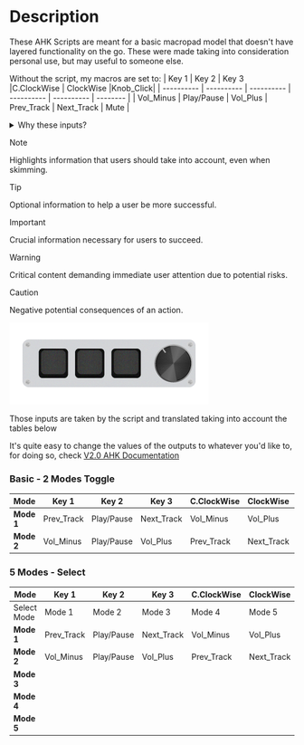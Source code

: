 # Description
These AHK Scripts are meant for a basic macropad model that doesn't have layered functionality on the go.
These were made taking into consideration personal use, but may useful to someone else.

Without the script, my macros are set to:
| Key 1      | Key 2      | Key 3      |C.ClockWise | ClockWise  |Knob_Click|
| ---------- | ---------- | ---------- | ---------- | ---------- | -------- |
| Vol_Minus  | Play/Pause | Vol_Plus   | Prev_Track | Next_Track | Mute     |

<details>
  <summary>Why these inputs?</summary>
<br>

</details>

> [!NOTE]  
> Highlights information that users should take into account, even when skimming.

> [!TIP]
> Optional information to help a user be more successful.

> [!IMPORTANT]  
> Crucial information necessary for users to succeed.

> [!WARNING]  
> Critical content demanding immediate user attention due to potential risks.

> [!CAUTION]
> Negative potential consequences of an action.


![](Macropad_Art.png)

Those inputs are taken by the script and translated taking into account the tables below

It's quite easy to change the values of the outputs to whatever you'd like to, for doing so, check [V2.0 AHK Documentation](https://www.autohotkey.com/docs/v2/)



### Basic - 2 Modes Toggle
| **Mode**   | Key 1      | Key 2      | Key 3      |C.ClockWise | ClockWise  |Knob_Click|
| ---------- | ---------- | ---------- | ---------- | ---------- | ---------- | -------- |
| **Mode 1** | Prev_Track | Play/Pause | Next_Track | Vol_Minus  | Vol_Plus   | Mode 2   |
| **Mode 2** | Vol_Minus  | Play/Pause | Vol_Plus   | Prev_Track | Next_Track | Mode 1   |


### 5 Modes - Select

| **Mode**    | Key 1      | Key 2      | Key 3      |C.ClockWise | ClockWise  |Knob_Click|
| ----------- | ---------- | ---------- | ---------- | ---------- | ---------- | -------- |
| Select Mode | Mode 1     | Mode 2     | Mode 3     | Mode 4     | Mode 5     | Sel.Mode |
| **Mode 1**  | Prev_Track | Play/Pause | Next_Track | Vol_Minus  | Vol_Plus   | Sel.Mode |
| **Mode 2**  | Vol_Minus  | Play/Pause | Vol_Plus   | Prev_Track | Next_Track | Sel.Mode |
| **Mode 3**  |            |            |            |            |            | Sel.Mode |
| **Mode 4**  |            |            |            |            |            | Sel.Mode |
| **Mode 5**  |            |            |            |            |            | Sel.Mode |

